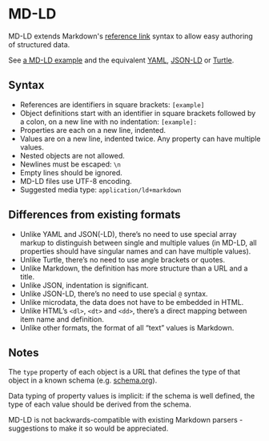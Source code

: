 # MD-LD

MD-LD extends Markdown's [reference link](http://spec.commonmark.org/0.18/#reference-link) syntax to allow easy authoring of structured data.

See [a MD-LD example](https://raw.githubusercontent.com/hubgit/md-ld/master/example.md) and the equivalent [YAML](https://raw.githubusercontent.com/hubgit/md-ld/master/example.yml), [JSON-LD](https://raw.githubusercontent.com/hubgit/md-ld/master/example.json) or [Turtle](https://raw.githubusercontent.com/hubgit/md-ld/master/example.ttl).

## Syntax

* References are identifiers in square brackets: `[example]`
* Object definitions start with an identifier in square brackets followed by a colon, on a new line with no indentation: `[example]:`
* Properties are each on a new line, indented.
* Values are on a new line, indented twice. Any property can have multiple values.
* Nested objects are not allowed.
* Newlines must be escaped: `\n`
* Empty lines should be ignored.
* MD-LD files use UTF-8 encoding.
* Suggested media type: `application/ld+markdown`

## Differences from existing formats

* Unlike YAML and JSON(-LD), there’s no need to use special array markup to distinguish between single and multiple values (in MD-LD, all properties should have singular names and can have multiple values).
* Unlike Turtle, there’s no need to use angle brackets or quotes.
* Unlike Markdown, the definition has more structure than a URL and a title.
* Unlike JSON, indentation is significant.
* Unlike JSON-LD, there’s no need to use special `@` syntax.
* Unlike microdata, the data does not have to be embedded in HTML.
* Unlike HTML’s `<dl>`, `<dt>` and `<dd>`, there’s a direct mapping between item name and definition.
* Unlike other formats, the format of all “text” values is Markdown.

## Notes

The `type` property of each object is a URL that defines the type of that object in a known schema (e.g. [schema.org](http://schema.org/)).

Data typing of property values is implicit: if the schema is well defined, the type of each value should be derived from the schema.

MD-LD is not backwards-compatible with existing Markdown parsers - suggestions to make it so would be appreciated.
